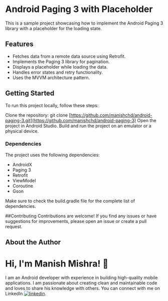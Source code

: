 # Android Paging 3 with Placeholder
This is a sample project showcasing how to implement the Android Paging 3 library with a placeholder for the loading state.

## Features
- Fetches data from a remote data source using Retrofit.
- Implements the Paging 3 library for pagination.
- Displays a placeholder while loading the data.
- Handles error states and retry functionality.
- Uses the MVVM architecture pattern.

## Getting Started
To run this project locally, follow these steps:

Clone the repository: git clone [https://github.com/manishchd/android-paging-3.git](https://github.com/manishchd/android-paging-3)
Open the project in Android Studio.
Build and run the project on an emulator or a physical device.

### Dependencies
The project uses the following dependencies:

- AndroidX
- Paging 3
- Retrofit
- ViewModel
- Coroutine
- Gson

Make sure to check the build.gradle file for the complete list of dependencies.

##Contributing
Contributions are welcome! If you find any issues or have suggestions for improvements, please open an issue or create a pull request.

## About the Author
# Hi, I'm Manish Mishra! 👋
I am an Android developer with experience in building high-quality mobile applications. I am passionate about creating clean and maintainable code and loves to share his knowledge with others. You can connect with me on LinkedIn [![linkedin](https://img.shields.io/badge/linkedin-0A66C2?style=for-the-badge&logo=linkedin&logoColor=white)](https://www.linkedin.com/in/mishra-manish).
